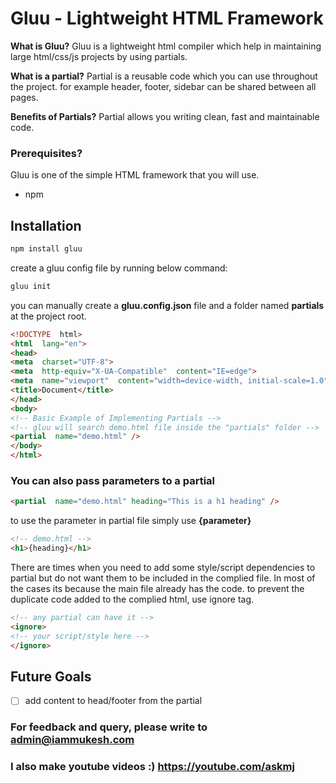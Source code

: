 # Gluu - Lightweight HTML Framework

**What is Gluu?**
Gluu is a lightweight html compiler which help in maintaining large html/css/js projects by using partials.

**What is a partial?**
Partial is a reusable code which you can use throughout the project. for example header, footer, sidebar can be shared between all pages.

**Benefits of Partials?**
Partial allows you writing clean, fast and maintainable code.

### Prerequisites?
Gluu is one of the simple HTML framework that you will use.
 - npm

## Installation

```javascript
npm install gluu
```
create a gluu config file by running  below command:
```javascript
gluu init
```
you can manually create a **gluu.config.json** file and a folder named **partials** at the project root.
```html
<!DOCTYPE  html>
<html  lang="en">
<head>
<meta  charset="UTF-8">
<meta  http-equiv="X-UA-Compatible"  content="IE=edge">
<meta  name="viewport"  content="width=device-width, initial-scale=1.0">
<title>Document</title>
</head>
<body>
<!-- Basic Example of Implementing Partials -->
<!-- gluu will search demo.html file inside the "partials" folder -->
<partial  name="demo.html" />
</body>
</html>
```
### You can also pass parameters to a partial

```html
<partial  name="demo.html" heading="This is a h1 heading" />
```
to use the parameter in partial file simply use **{parameter}**

```html
<!-- demo.html -->
<h1>{heading}</h1>
```

There are times when you need to add some style/script dependencies to partial but do not want them to be included in the complied file. In most of the cases its because the main file already has the code.
to prevent the duplicate code added to the complied html, use ignore tag.
```html
<!-- any partial can have it -->
<ignore>
<!-- your script/style here -->
</ignore>
```

## Future Goals
 - [ ] add content to head/footer from the partial


### For feedback and query, please write to admin@iammukesh.com

### I also make youtube videos :) https://youtube.com/askmj